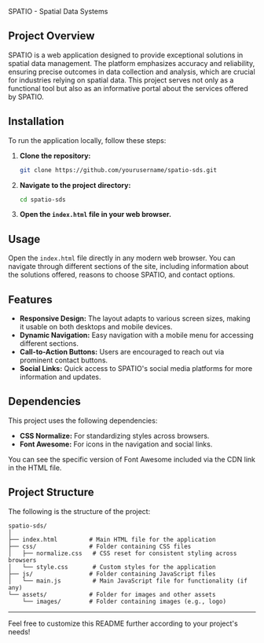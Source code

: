 SPATIO - Spatial Data Systems

## Project Overview
SPATIO is a web application designed to provide exceptional solutions in spatial data management. The platform emphasizes accuracy and reliability, ensuring precise outcomes in data collection and analysis, which are crucial for industries relying on spatial data. This project serves not only as a functional tool but also as an informative portal about the services offered by SPATIO.

## Installation
To run the application locally, follow these steps:

1. **Clone the repository:**
   ```bash
   git clone https://github.com/yourusername/spatio-sds.git
   ```
   
2. **Navigate to the project directory:**
   ```bash
   cd spatio-sds
   ```

3. **Open the `index.html` file in your web browser.**

## Usage
Open the `index.html` file directly in any modern web browser. You can navigate through different sections of the site, including information about the solutions offered, reasons to choose SPATIO, and contact options.

## Features
- **Responsive Design:** The layout adapts to various screen sizes, making it usable on both desktops and mobile devices.
- **Dynamic Navigation:** Easy navigation with a mobile menu for accessing different sections.
- **Call-to-Action Buttons:** Users are encouraged to reach out via prominent contact buttons.
- **Social Links:** Quick access to SPATIO's social media platforms for more information and updates.

## Dependencies
This project uses the following dependencies:
- **CSS Normalize:** For standardizing styles across browsers.
- **Font Awesome:** For icons in the navigation and social links.

You can see the specific version of Font Awesome included via the CDN link in the HTML file.

## Project Structure
The following is the structure of the project:

```
spatio-sds/
│
├── index.html         # Main HTML file for the application
├── css/               # Folder containing CSS files
│   ├── normalize.css   # CSS reset for consistent styling across browsers
│   └── style.css       # Custom styles for the application
├── js/                # Folder containing JavaScript files
│   └── main.js         # Main JavaScript file for functionality (if any)
└── assets/            # Folder for images and other assets
    └── images/        # Folder containing images (e.g., logo)
```

---

Feel free to customize this README further according to your project's needs!
